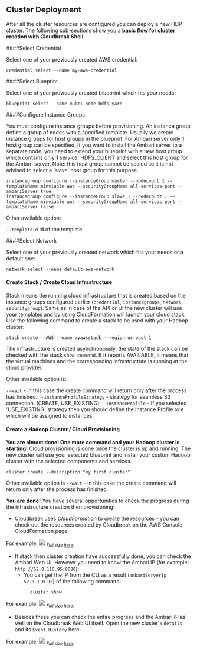 ## Cluster Deployment

After all the cluster resources are configured you can deploy a new HDP cluster. The following sub-sections show you a **basic flow for cluster creation with Cloudbreak Shell**.

####Select Credential

Select one of your previously created AWS credential:
```
credential select --name my-aws-credential
```

####Select Blueprint

Select one of your previously created blueprint which fits your needs:
```
blueprint select --name multi-node-hdfs-yarn
```

####Configure Instance Groups

You must configure instance groups before provisioning. An instance group define a group of nodes with a specified 
template. Usually we create instance groups for host groups in the blueprint. For Ambari server only 1 host group can be specified.
If you want to install the Ambari server to a separate node, you need to extend your blueprint with a new host group
which contains only 1 service: HDFS_CLIENT and select this host group for the Ambari server. Note: this host group cannot be scaled so 
it is not advised to select a 'slave' host group for this purpose.

```
instancegroup configure --instanceGroup master --nodecount 1 --templateName minviable-aws --securityGroupName all-services-port --ambariServer true
instancegroup configure --instanceGroup slave_1 --nodecount 1 --templateName minviable-aws --securityGroupName all-services-port --ambariServer false
```
Other available option:

`--templateId` Id of the template

####Select Network

Select one of your previously created network which fits your needs or a default one:
```
network select --name default-aws-network
```

#### Create Stack / Create Cloud Infrastructure

Stack means the running cloud infrastructure that is created based on the instance groups configured earlier 
(`credential`, `instancegroups`, `network`, `securitygroup`). Same as in case of the API or UI the new cluster will 
use your templates and by using CloudFormation will launch your cloud stack. Use the following command to create a 
stack to be used with your Hadoop cluster:
```
stack create --AWS --name myawsstack --region us-east-1
```
The infrastructure is created asynchronously, the state of the stack can be checked with the stack `show command`. If 
it reports AVAILABLE, it means that the virtual machines and the corresponding infrastructure is running at the cloud provider.

Other available option is:

`--wait` - in this case the create command will return only after the process has finished. 
`--instanceProfileStrategy` - strategy for seamless S3 connection. (CREATE, USE_EXISTING)
`--instanceProfile` - If you selected 'USE_EXISTING' strategy then you should define the Instance Profile role which will be assigned to instances.

#### Create a Hadoop Cluster / Cloud Provisioning

**You are almost done! One more command and your Hadoop cluster is starting!** Cloud provisioning is done once the 
cluster is up and running. The new cluster will use your selected blueprint and install your custom Hadoop cluster 
with the selected components and services.

```
cluster create --description "my first cluster"
```
Other available option is `--wait` - in this case the create command will return only after the process has finished. 

**You are done!** You have several opportunities to check the progress during the infrastructure creation then 
provisioning:

- Cloudbreak uses *CloudFormation* to create the resources - you can check out the resources created by Cloudbreak on
 the AWS Console CloudFormation page.

For example:
![](/aws/images/aws-cloudformation_v2.png)
<sub>*Full size [here](/aws/images/aws-cloudformation_v2.png).*</sub>

- If stack then cluster creation have successfully done, you can check the Ambari Web UI. However you need to know the 
Ambari IP (for example: `http://52.8.110.95:8080`): 
    - You can get the IP from the CLI as a result (`ambariServerIp 52.8.110.95`) of the following command:
```
         cluster show
```

For example:
![](/images/ambari-dashboard.png)
<sub>*Full size [here](/images/ambari-dashboard.png).*</sub>

- Besides these you can check the entire progress and the Ambari IP as well on the Cloudbreak Web UI itself. Open the 
new cluster's `details` and its `Event History` here.

For example:
![](/images/ui-eventhistory_v3.png)
<sub>*Full size [here](/images/ui-eventhistory_v3.png).*</sub>








